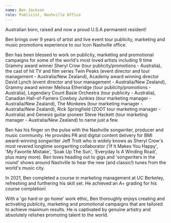 ```yaml
---
name: Ben Jackson
role: Publicist, Nashville Office
---
```


Australian born, raised and now a proud U.S.A permanent resident!

Ben brings over 9 years of artist and live event tour publicity, marketing and music promotions experience to our Icon Nashville office.

Ben has been blessed to work on publicity, marketing and promotional campaigns for some of the world's most loved artists including 9 time Grammy award winner Sheryl Crow (tour publicity/promotions - Australia), the cast of hit TV and film series Twin Peaks (event director and tour management - Australia/New Zealand), Academy award winning director David Lynch (event director and tour management - Australia/New Zealand), Grammy award winner Melissa Etheridge (tour publicity/promotions - Australia), Legendary Count Basie Orchestra (tour publicity - Australia), Canadian Hall-of-Famers Cowboy Junkies (tour marketing manager - Australia/New Zealand), The Monkees (tour marketing manager - Australia/New Zealand), Rick Springfield (ZOOT tour marketing manager - Australia) and Genesis guitar pioneer Steve Hackett (tour marketing manager - Australia/New Zealand) to name just a few.

Ben has his finger on the pulse with the Nashville songwriter, producer and music community. He provides PR and digital content delivery for BMI award-winning songwriter Jeff Trott who is widely knows as Sheryl Crow's most revered longtime songwriting collaborator ('If It Makes You Happy', 'My Favorite Mistake', 'Soak Up The Sun', 'Everyday Is A Winding Road', plus many more). Ben loves heading out to gigs and 'songwriters in the round' shows around Nashville to hear the new (and classic!) tunes from the world's music city.

In 2021, Ben completed a course in marketing management at UC Berkeley, refreshing and furthering his skill set. He achieved an A+ grading for his course completion!

With a 'go hard or go home' work ethic, Ben thoroughly enjoys creating and activating publicity, marketing and promotional campaigns that are tailored to achieve maximum results. He is captivated by genuine artistry and absolutely relishes promoting talent to the world.